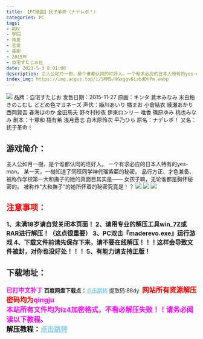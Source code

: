 ```yaml
---
title: 【PC硬盘】抚子革命（ナデレボ！）
categories: PC
tags:
- ADV
- 学园
- 纯爱
- 恋爱
- 喜剧
- 2015年
- 自宅すたじお社
date: 2023-5-3 8:01:00
description: 主人公如月一樹，是个谁都认同的烂好人。一个有求必应的日本人特有的yes-man。某一天，一樹知道了同班同学神代瑠紫亜的秘密。
index_img: https://img.acgus.top/i/SMMS/HGxgqv6iabdDhPm.webp
---
```

![](https://img.acgus.top/i/SMMS/HGxgqv6iabdDhPm.webp)
品牌：自宅すたじお
发售日期：2015-11-27
原画：キンタ 蒼木みなみ 米白粕 きのこむし どどめ色マヨネーズ
声优：姫川あいり 橘まお 小倉結衣 綾瀬あかり 西岡賢吾 春海ほのか 金田馬夫 野々村紗夜 伊東ロンリー 唯香 篠原ゆみ 桃也みなみ
剧本：十塚和 梧有希 浅月蒼志 白木原怜次 平乃ひら
原名：ナデレボ！
又名：抚子革命！

## 游戏简介：
主人公如月一樹，是个谁都认同的烂好人。
一个有求必应的日本人特有的yes-man。
某一天，一樹知道了同班同学神代瑠紫亜的秘密。
品行方正、才色兼备、被称作学校第一大和撫子的她的真面目其实是——
女孩子嘛，无论谁都是胸怀秘密的。
被称作“大和撫子”的她所怀着的秘密究竟是！？
![](https://img.acgus.top/i/SMMS/w5mIBpS94EFXDGx.webp)
![](https://img.acgus.top/i/SMMS/UsIXcpjgAdWteE8.webp)
![](https://img.acgus.top/i/SMMS/XgZw4GflSKW59pU.webp)






## <font color=#FF0000 >注意事项：</font>
<font size=3><b>1、未满18岁请自觉关闭本页面！
2、请用专业的解压工具win_7Z或RAR进行解压！（这点很重要）
3、PC双击『maderevo.exe』运行游戏
4、下载文件前请先保存下来，请不要在线解压！！！这样会导致文件被封，对你也没好处！！！
5、有能力请支持正版！</b></font>

## 下载地址：
<font color=#FF00FF size=3><b>已打中文补丁</b></font>
<b>百度网盘下载点：</b><a href="https://pan.baidu.com/s/1uWIJconK6SaR_4-1JsOBEg?pwd=88dy" style="color: #87CEEB;"><b>点击跳转</b></a> 提取码:88dy
<a style="padding: 0" href="https://post.qingju.org/AD/"><img style="max-width:100%" src="https://img.acgus.top/i/2024/07/478f689b8021d8d499ab43d21acf137a.gif" alt=""></a>
<b><font color=#FF0000 size=4>网站所有资源解压密码均为</b></font><b><font color=#FF00FF size=4>qingju</font><font color=#FF0000 ></font></b><br><b><font color=#FF00FF size=4>本站所有文件均为lz4加密格式，不看必解压失败！！请务必阅读以下教程。</b></font><br><b><font color=#000 size=4>解压教程：</b><a href="https://post.qingju.org/tutorial/000/" style="color: #87CEEB;"><b>点击跳转</b></a>